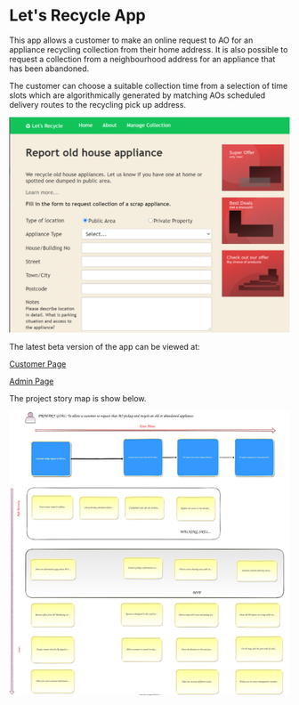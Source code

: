 # Let's Recycle App

This app allows a customer to make an online request 
to AO for an appliance recycling collection from 
their home address. It is also possible to request a 
collection from a neighbourhood address for an appliance 
that has been abandoned.

The customer can choose a suitable collection time from a selection
of time slots which are algorithmically generated by matching 
AOs scheduled delivery routes to the recycling pick up address.  

![Customer Form](docs/readme_customer_form.png)

The latest beta version of the app can be viewed at:

[Customer Page](https://lets-recycle-app.github.io)

[Admin Page](https://lets-recycle-app.github.io/#/admin)



The project story map is show below.

![Story Map](docs/readme-story-map.svg)
